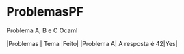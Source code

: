 # ProblemasPF
Problema A, B e C Ocaml

|Problemas | Tema  |Feito|
|Problema A| A resposta é 42|Yes|
